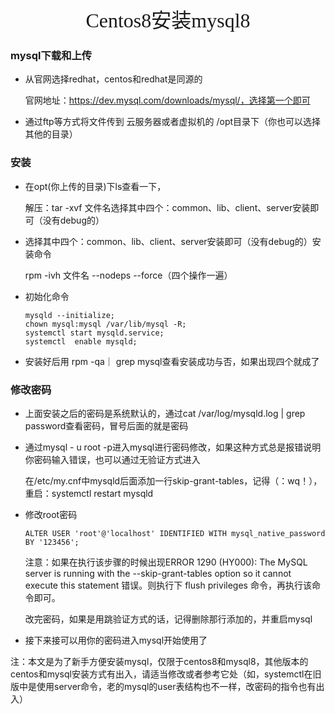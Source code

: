 <center><font face="黑体"  size=6>Centos8安装mysql8</font></center>















### mysql下载和上传

* 从官网选择redhat，centos和redhat是同源的

  官网地址：https://dev.mysql.com/downloads/mysql/，选择第一个即可

* 通过ftp等方式将文件传到 云服务器或者虚拟机的 /opt目录下（你也可以选择其他的目录）

### 安装

* 在opt(你上传的目录)下ls查看一下，

  解压：tar -xvf 文件名选择其中四个：common、lib、client、server安装即可（没有debug的）

* 选择其中四个：common、lib、client、server安装即可（没有debug的）安装命令

  rpm -ivh 文件名 --nodeps --force（四个操作一遍）

* 初始化命令

  ```shell
  mysqld --initialize;
  chown mysql:mysql /var/lib/mysql -R;
  systemctl start mysqld.service;
  systemctl  enable mysqld;
  ```

  

* 安装好后用 rpm -qa｜ grep mysql查看安装成功与否，如果出现四个就成了



### 修改密码

* 上面安装之后的密码是系统默认的，通过cat /var/log/mysqld.log | grep password查看密码，冒号后面的就是密码

* 通过mysql - u root -p进入mysql进行密码修改，如果这种方式总是报错说明你密码输入错误，也可以通过无验证方式进入

  在/etc/my.cnf中mysqld后面添加一行skip-grant-tables，记得（：wq！），重启：systemctl restart mysqld

* 修改root密码

  ```shell
  ALTER USER 'root'@'localhost' IDENTIFIED WITH mysql_native_password BY '123456';
  ```

  注意：如果在执行该步骤的时候出现ERROR 1290 (HY000): The MySQL server is running with the --skip-grant-tables option so it cannot execute this statement 错误。则执行下 flush privileges 命令，再执行该命令即可。

  改完密码，如果是用跳验证方式的话，记得删除那行添加的，并重启mysql

* 接下来接可以用你的密码进入mysql开始使用了



注：本文是为了新手方便安装mysql，仅限于centos8和mysql8，其他版本的centos和mysql安装方式有出入，请适当修改或者参考它处（如，systemctl在旧版中是使用server命令，老的mysql的user表结构也不一样，改密码的指令也有出入）